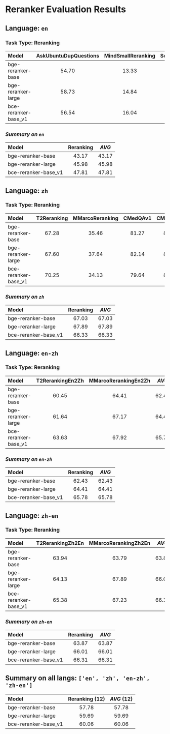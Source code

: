 <!--
 * @Description: 
 * @Author: shenlei
 * @Date: 2023-12-27 12:50:02
 * @LastEditTime: 2024-01-09 00:15:55
 * @LastEditors: shenlei
-->
# Reranker Evaluation Results  
## Language: `en`  

### Task Type: Reranking  
| Model | AskUbuntuDupQuestions | MindSmallReranking | SciDocsRR | StackOverflowDupQuestions | ***AVG*** |  
|:-------------------------------|:--------:|:--------:|:--------:|:--------:|:--------:|  
| bge-reranker-base | 54.70 | 13.33 | 67.09 | 37.55 | 43.17 |  
| bge-reranker-large | 58.73 | 14.84 | 71.30 | 39.04 | 45.98 |  
| bce-reranker-base_v1 | 56.54 | 16.04 | 75.79 | 42.88 | 47.81 |  

### *Summary on `en`*  
| Model | Reranking | ***AVG*** |  
|:-------------------------------|:--------:|:--------:|  
| bge-reranker-base | 43.17 | 43.17 |  
| bge-reranker-large | 45.98 | 45.98 |  
| bce-reranker-base_v1 | 47.81 | 47.81 |  
## Language: `zh`  

### Task Type: Reranking  
| Model | T2Reranking | MMarcoReranking | CMedQAv1 | CMedQAv2 | ***AVG*** |  
|:-------------------------------|:--------:|:--------:|:--------:|:--------:|:--------:|  
| bge-reranker-base | 67.28 | 35.46 | 81.27 | 84.10 | 67.03 |  
| bge-reranker-large | 67.60 | 37.64 | 82.14 | 84.18 | 67.89 |  
| bce-reranker-base_v1 | 70.25 | 34.13 | 79.64 | 81.31 | 66.33 |  

### *Summary on `zh`*  
| Model | Reranking | ***AVG*** |  
|:-------------------------------|:--------:|:--------:|  
| bge-reranker-base | 67.03 | 67.03 |  
| bge-reranker-large | 67.89 | 67.89 |  
| bce-reranker-base_v1 | 66.33 | 66.33 |  
## Language: `en-zh`  

### Task Type: Reranking  
| Model | T2RerankingEn2Zh | MMarcoRerankingEn2Zh | ***AVG*** |  
|:-------------------------------|:--------:|:--------:|:--------:|  
| bge-reranker-base | 60.45 | 64.41 | 62.43 |  
| bge-reranker-large | 61.64 | 67.17 | 64.41 |  
| bce-reranker-base_v1 | 63.63 | 67.92 | 65.78 |  

### *Summary on `en-zh`*  
| Model | Reranking | ***AVG*** |  
|:-------------------------------|:--------:|:--------:|  
| bge-reranker-base | 62.43 | 62.43 |  
| bge-reranker-large | 64.41 | 64.41 |  
| bce-reranker-base_v1 | 65.78 | 65.78 |  
## Language: `zh-en`  

### Task Type: Reranking  
| Model | T2RerankingZh2En | MMarcoRerankingZh2En | ***AVG*** |  
|:-------------------------------|:--------:|:--------:|:--------:|  
| bge-reranker-base | 63.94 | 63.79 | 63.87 |  
| bge-reranker-large | 64.13 | 67.89 | 66.01 |  
| bce-reranker-base_v1 | 65.38 | 67.23 | 66.31 |  

### *Summary on `zh-en`*  
| Model | Reranking | ***AVG*** |  
|:-------------------------------|:--------:|:--------:|  
| bge-reranker-base | 63.87 | 63.87 |  
| bge-reranker-large | 66.01 | 66.01 |  
| bce-reranker-base_v1 | 66.31 | 66.31 |  
## Summary on all langs: `['en', 'zh', 'en-zh', 'zh-en']`  
| Model | Reranking (12) | ***AVG*** (12) |  
|:-------------------------------|:--------:|:--------:|  
| bge-reranker-base | 57.78 | 57.78 |  
| bge-reranker-large | 59.69 | 59.69 |  
| bce-reranker-base_v1 | 60.06 | 60.06 |  
